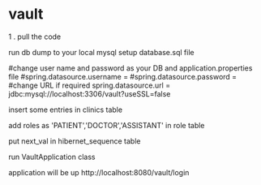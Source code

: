 # vault
1 . pull the code 

run db dump to your local mysql setup 
database.sql file 

#change user name and password as your DB and application.properties file 
#spring.datasource.username = 
#spring.datasource.password = 
#change URL if required 
spring.datasource.url = jdbc:mysql://localhost:3306/vault?useSSL=false

insert some entries in clinics table 

add roles as 'PATIENT','DOCTOR','ASSISTANT' in role table 

put next_val in hibernet_sequence table 

run VaultApplication class 

application will be up  http://localhost:8080/vault/login
